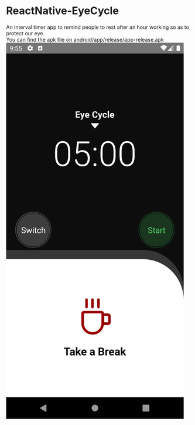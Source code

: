 # ReactNative-EyeCycle
An interval timer app to remind people to rest after an hour working so as to protect our eye.</br>
You can find the apk file on android/app/release/app-release.apk
![image](https://github.com/bigbigphone2/ReactNative-EyeCycle/blob/main/Screenshot_1639403715.png)
